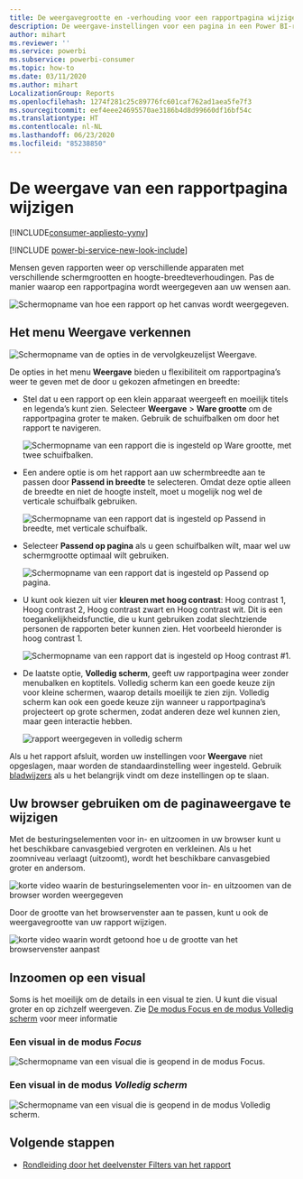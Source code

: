 ```yaml
---
title: De weergavegrootte en -verhouding voor een rapportpagina wijzigen
description: De weergave-instellingen voor een pagina in een Power BI-rapport wijzigen
author: mihart
ms.reviewer: ''
ms.service: powerbi
ms.subservice: powerbi-consumer
ms.topic: how-to
ms.date: 03/11/2020
ms.author: mihart
LocalizationGroup: Reports
ms.openlocfilehash: 1274f281c25c89776fc601caf762ad1aea5fe7f3
ms.sourcegitcommit: eef4eee24695570ae3186b4d8d99660df16bf54c
ms.translationtype: HT
ms.contentlocale: nl-NL
ms.lasthandoff: 06/23/2020
ms.locfileid: "85238850"
---
```

# <a name="change-the-display-of-a-report-page"></a>De weergave van een rapportpagina wijzigen

[!INCLUDE[consumer-appliesto-yyny](../includes/consumer-appliesto-yyny.md)]

[!INCLUDE [power-bi-service-new-look-include](../includes/power-bi-service-new-look-include.md)]

Mensen geven rapporten weer op verschillende apparaten met verschillende schermgrootten en hoogte-breedteverhoudingen. Pas de manier waarop een rapportpagina wordt weergegeven aan uw wensen aan.

![Schermopname van hoe een rapport op het canvas wordt weergegeven.](media/end-user-report-view/power-bi-canvas.png)

## <a name="explore-the-view-menu"></a>Het menu Weergave verkennen

![Schermopname van de opties in de vervolgkeuzelijst Weergave.](media/end-user-report-view/power-bi-viewmenu.png)


De opties in het menu **Weergave** bieden u flexibiliteit om rapportpagina’s weer te geven met de door u gekozen afmetingen en breedte:

- Stel dat u een rapport op een klein apparaat weergeeft en moeilijk titels en legenda’s kunt zien.  Selecteer **Weergave** > **Ware grootte** om de rapportpagina groter te maken. Gebruik de schuifbalken om door het rapport te navigeren.

    ![Schermopname van een rapport die is ingesteld op Ware grootte, met twee schuifbalken.](media/end-user-report-view/power-bi-view-actual.png)

- Een andere optie is om het rapport aan uw schermbreedte aan te passen door **Passend in breedte** te selecteren. Omdat deze optie alleen de breedte en niet de hoogte instelt, moet u mogelijk nog wel de verticale schuifbalk gebruiken.

  ![Schermopname van een rapport dat is ingesteld op Passend in breedte, met verticale schuifbalk.](media/end-user-report-view/power-bi-view-width.png)

- Selecteer **Passend op pagina** als u geen schuifbalken wilt, maar wel uw schermgrootte optimaal wilt gebruiken.

   ![Schermopname van een rapport dat is ingesteld op Passend op pagina.](media/end-user-report-view/power-bi-view-fit.png)

- U kunt ook kiezen uit vier **kleuren met hoog contrast**: Hoog contrast 1, Hoog contrast 2, Hoog contrast zwart en Hoog contrast wit. Dit is een toegankelijkheidsfunctie, die u kunt gebruiken zodat slechtziende personen de rapporten beter kunnen zien. Het voorbeeld hieronder is hoog contrast 1. 

    ![Schermopname van een rapport dat is ingesteld op Hoog contrast #1.](media/end-user-report-view/power-bi-contrast1.png)

- De laatste optie, **Volledig scherm**, geeft uw rapportpagina weer zonder menubalken en koptitels. Volledig scherm kan een goede keuze zijn voor kleine schermen, waarop details moeilijk te zien zijn.  Volledig scherm kan ook een goede keuze zijn wanneer u rapportpagina’s projecteert op grote schermen, zodat anderen deze wel kunnen zien, maar geen interactie hebben.  

    ![rapport weergegeven in volledig scherm](media/end-user-report-view/power-bi-full-screen.png)

Als u het rapport afsluit, worden uw instellingen voor **Weergave** niet opgeslagen, maar worden de standaardinstelling weer ingesteld. Gebruik [bladwijzers](end-user-bookmarks.md) als u het belangrijk vindt om deze instellingen op te slaan.

## <a name="use-your-browser-to-change-page-display"></a>Uw browser gebruiken om de paginaweergave te wijzigen

Met de besturingselementen voor in- en uitzoomen in uw browser kunt u het beschikbare canvasgebied vergroten en verkleinen. Als u het zoomniveau verlaagt (uitzoomt), wordt het beschikbare canvasgebied groter en andersom. 

![korte video waarin de besturingselementen voor in- en uitzoomen van de browser worden weergegeven](media/end-user-report-view/power-bi-zoom.png)

Door de grootte van het browservenster aan te passen, kunt u ook de weergavegrootte van uw rapport wijzigen. 

![korte video waarin wordt getoond hoe u de grootte van het browservenster aanpast](media/end-user-report-view/power-bi-resize-browser.gif)

## <a name="zoom-in-on-a-visual"></a>Inzoomen op een visual
Soms is het moeilijk om de details in een visual te zien. U kunt die visual groter en op zichzelf weergeven. Zie [De modus Focus en de modus Volledig scherm](end-user-focus.md) voor meer informatie

### <a name="a-visual-in-focus-mode"></a>Een visual in de modus *Focus*

![Schermopname van een visual die is geopend in de modus Focus.](media/end-user-report-view/power-bi-focus.png)

### <a name="a-visual-in-full-screen-mode"></a>Een visual in de modus *Volledig scherm*
![Schermopname van een visual die is geopend in de modus Volledig scherm.](media/end-user-report-view/power-bi-full-screen.png)

## <a name="next-steps"></a>Volgende stappen

* [Rondleiding door het deelvenster Filters van het rapport](end-user-report-filter.md)